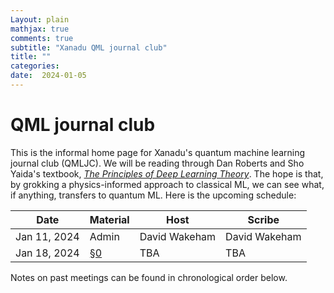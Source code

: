 ```yaml
---
Layout: plain
mathjax: true
comments: true
subtitle: "Xanadu QML journal club"
title: ""
categories: 
date:  2024-01-05
---
```


<link rel="stylesheet" type="text/css" href="{{ site.baseurl }}/style2.css" />

# QML journal club

This is the informal home page for Xanadu's quantum machine learning
journal club (QMLJC).
We will be reading through Dan Roberts and Sho Yaida's textbook,
[*The Principles of Deep Learning Theory*](https://deeplearningtheory.com/).
The hope is that, by grokking a physics-informed approach to classical
ML, we can see what, if anything, transfers to quantum ML.
Here is the upcoming schedule:

| Date              | Material            | Host                 | Scribe        |
|-----------|-------------|--------------|-----------|
| Jan 11, 2024 | Admin               | David Wakeham | David Wakeham |
| Jan 18, 2024 | [§0](https://arxiv.org/pdf/2106.10165.pdf) | TBA           | TBA           |


Notes on past meetings can be found in chronological order
below.
